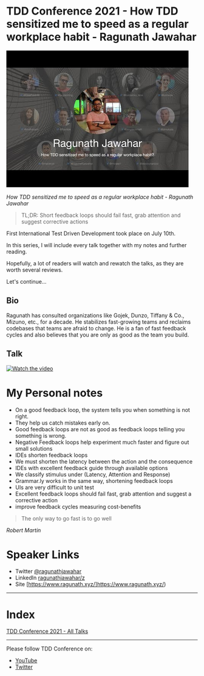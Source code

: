 # TDD Conference 2021 - How TDD sensitized me to speed as a regular workplace habit - Ragunath Jawahar

![TDD Conference 2021 - How TDD sensitized me to speed as a regular workplace habit - Ragunath Jawahar](TDD%20Conference%202021%20-%20How%20TDD%20sensitized%20me%20to%20speed%20as%20a%20regular%20workplace%20habit%20-%20Ragunath%20Jawahar.jpg)

*How TDD sensitized me to speed as a regular workplace habit - Ragunath Jawahar*

> TL;DR: Short feedback loops should fail fast, grab attention and suggest corrective actions
 
First International Test Driven Development took place on July 10th. 

In this series, I will include every talk together with my notes and further reading.

Hopefully, a lot of readers will watch and rewatch the talks, as they are worth several reviews.

Let's continue...

## Bio 

Ragunath has consulted organizations like Gojek, Dunzo, Tiffany & Co., Mizuno, etc., for a decade. He stabilizes fast-growing teams and reclaims codebases that teams are afraid to change. He is a fan of fast feedback cycles and also believes that you are only as good as the team you build.

## Talk

[![Watch the video](https://img.youtube.com/vi/q_7JDwZY8II/sddefault.jpg)](https://youtu.be/q_7JDwZY8II) 

# My Personal notes

- On a good feedback loop, the system tells you when something is not right.
- They help us catch mistakes early on.
- Good feedback loops are not as good as feedback loops telling you something is wrong.
- Negative Feedback loops help experiment much faster and figure out small solutions
- IDEs shorten feedback loops
- We must shorten the latency between the action and the consequence
- IDEs with excellent feedback guide through available options
- We classify stimulus under (Latency, Attention and Response)
- Grammar.ly works in the same way, shortening feedback loops
- UIs are very difficult to unit test
- Excellent feedback loops should fail fast, grab attention and suggest a corrective action
- improve feedback cycles measuring cost-benefits

> The only way to go fast is to go well

_Robert Martin_

# Speaker Links

- Twitter [@ragunathjawahar](https://twitter.com/ragunathjawahar) 
- LinkedIn [ragunathjawahar/z](https://www.linkedin.com/in/ragunathjawahar//) 
- Site [https://www.ragunath.xyz/]https://www.ragunath.xyz/) 
 
* * *

# Index

[TDD Conference 2021 - All Talks](https://github.com/mcsee/Software-Design-Articles/tree/main/Articles/TDD%20Conference%202021/TDD%20Conference%202021%20-%20All%20Talks/readme.md)

* * *

Please follow TDD Conference on:

- [YouTube](https://www.youtube.com/channel/UCKn-DadPoyYssfAOMk1LSew)
- [Twitter](https://twitter.com/tddconf)